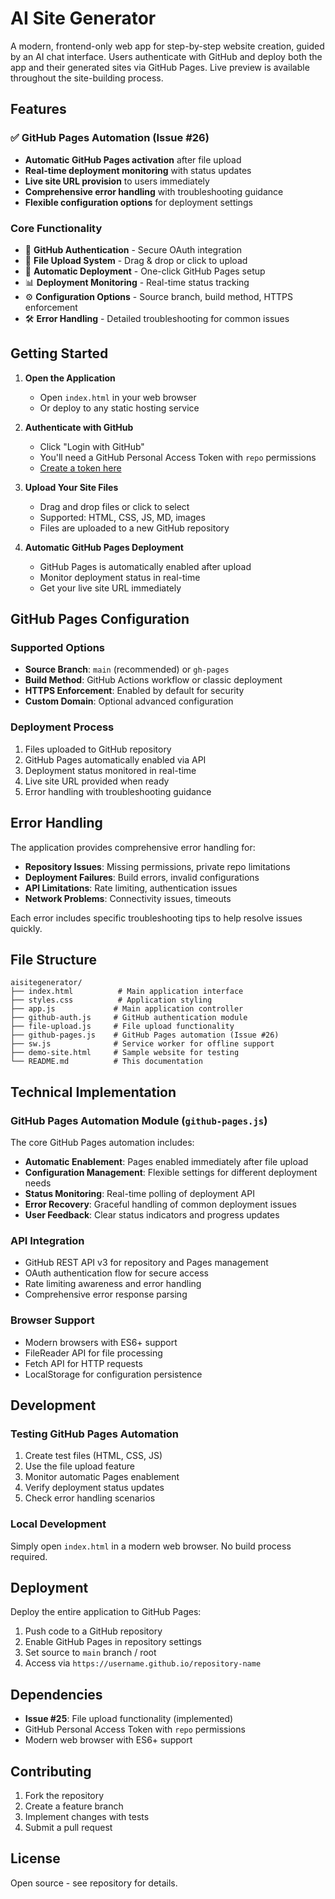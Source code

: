 # AI Site Generator

A modern, frontend-only web app for step-by-step website creation, guided by an AI chat interface. Users authenticate with GitHub and deploy both the app and their generated sites via GitHub Pages. Live preview is available throughout the site-building process.

## Features

### ✅ GitHub Pages Automation (Issue #26)
- **Automatic GitHub Pages activation** after file upload
- **Real-time deployment monitoring** with status updates
- **Live site URL provision** to users immediately
- **Comprehensive error handling** with troubleshooting guidance
- **Flexible configuration options** for deployment settings

### Core Functionality
- 🔐 **GitHub Authentication** - Secure OAuth integration
- 📁 **File Upload System** - Drag & drop or click to upload
- 🚀 **Automatic Deployment** - One-click GitHub Pages setup
- 📊 **Deployment Monitoring** - Real-time status tracking
- ⚙️ **Configuration Options** - Source branch, build method, HTTPS enforcement
- 🛠️ **Error Handling** - Detailed troubleshooting for common issues

## Getting Started

1. **Open the Application**
   - Open `index.html` in your web browser
   - Or deploy to any static hosting service

2. **Authenticate with GitHub**
   - Click "Login with GitHub"
   - You'll need a GitHub Personal Access Token with `repo` permissions
   - [Create a token here](https://github.com/settings/tokens)

3. **Upload Your Site Files**
   - Drag and drop files or click to select
   - Supported: HTML, CSS, JS, MD, images
   - Files are uploaded to a new GitHub repository

4. **Automatic GitHub Pages Deployment**
   - GitHub Pages is automatically enabled after upload
   - Monitor deployment status in real-time
   - Get your live site URL immediately

## GitHub Pages Configuration

### Supported Options
- **Source Branch**: `main` (recommended) or `gh-pages`
- **Build Method**: GitHub Actions workflow or classic deployment
- **HTTPS Enforcement**: Enabled by default for security
- **Custom Domain**: Optional advanced configuration

### Deployment Process
1. Files uploaded to GitHub repository
2. GitHub Pages automatically enabled via API
3. Deployment status monitored in real-time
4. Live site URL provided when ready
5. Error handling with troubleshooting guidance

## Error Handling

The application provides comprehensive error handling for:

- **Repository Issues**: Missing permissions, private repo limitations
- **Deployment Failures**: Build errors, invalid configurations
- **API Limitations**: Rate limiting, authentication issues
- **Network Problems**: Connectivity issues, timeouts

Each error includes specific troubleshooting tips to help resolve issues quickly.

## File Structure

```
aisitegenerator/
├── index.html          # Main application interface
├── styles.css          # Application styling
├── app.js             # Main application controller
├── github-auth.js     # GitHub authentication module
├── file-upload.js     # File upload functionality
├── github-pages.js    # GitHub Pages automation (Issue #26)
├── sw.js              # Service worker for offline support
├── demo-site.html     # Sample website for testing
└── README.md          # This documentation
```

## Technical Implementation

### GitHub Pages Automation Module (`github-pages.js`)

The core GitHub Pages automation includes:

- **Automatic Enablement**: Pages enabled immediately after file upload
- **Configuration Management**: Flexible settings for different deployment needs
- **Status Monitoring**: Real-time polling of deployment API
- **Error Recovery**: Graceful handling of common deployment issues
- **User Feedback**: Clear status indicators and progress updates

### API Integration

- GitHub REST API v3 for repository and Pages management
- OAuth authentication flow for secure access
- Rate limiting awareness and error handling
- Comprehensive error response parsing

### Browser Support

- Modern browsers with ES6+ support
- FileReader API for file processing
- Fetch API for HTTP requests
- LocalStorage for configuration persistence

## Development

### Testing GitHub Pages Automation

1. Create test files (HTML, CSS, JS)
2. Use the file upload feature
3. Monitor automatic Pages enablement
4. Verify deployment status updates
5. Check error handling scenarios

### Local Development

Simply open `index.html` in a modern web browser. No build process required.

## Deployment

Deploy the entire application to GitHub Pages:

1. Push code to a GitHub repository
2. Enable GitHub Pages in repository settings
3. Set source to `main` branch / root
4. Access via `https://username.github.io/repository-name`

## Dependencies

- **Issue #25**: File upload functionality (implemented)
- GitHub Personal Access Token with `repo` permissions
- Modern web browser with ES6+ support

## Contributing

1. Fork the repository
2. Create a feature branch
3. Implement changes with tests
4. Submit a pull request

## License

Open source - see repository for details.
